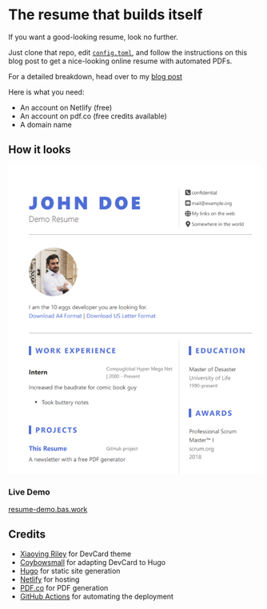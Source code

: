 # The resume that builds itself

If you want a good-looking resume, look no further.

Just clone that repo, edit [`config.toml`](./config.toml), and follow the instructions on this blog post to get a nice-looking online resume with automated PDFs.

For a detailed breakdown, head over to my [blog post](https://bas.codes/posts/github-actions-resume)

Here is what you need:

- An account on Netlify (free)
- An account on pdf.co (free credits available)
- A domain name

## How it looks

![Screenshot of the resume generated by the repo](example.png)

### Live Demo

[resume-demo.bas.work](https://resume-demo.bas.work)


## Credits

- [Xiaoying Riley](https://themes.3rdwavemedia.com/bootstrap-templates/resume/devcard-bootstrap-5-vcard-portfolio-template-for-software-developers/) for DevCard theme
- [Coybowsmall](https://github.com/cowboysmall-tools/hugo-devresume-theme) for adapting DevCard to Hugo
- [Hugo](https://github.com/gohugoio/hugo) for static site generation
- [Netlify](https://netlify.com) for hosting
- [PDF.co](https://pdf.co) for PDF generation
- [GitHub Actions](https://github.com/features/actions) for automating the deployment
